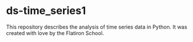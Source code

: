 # ds-time_series1

This repository describes the analysis of time series data in Python. It was created with love by the Flatiron School.
